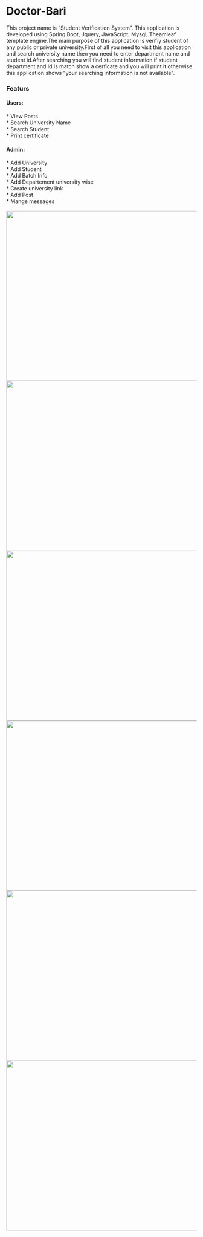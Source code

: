 # Doctor-Bari
This project name is “Student Verification System”. This application is developed using Spring Boot, Jquery, JavaScript, Mysql, Theamleaf template engine.The main purpose of this application is verifiy student of any public or private university.First of all you need to visit this application and search university name then you need to enter department name and student id.After searching you will find student information if student department and Id is match show a cerficate and you will print it otherwise this application shows "your searching information is not available".
</br>
<h3>Featurs</h3>
<h4>Users:</h4>
* View Posts<br> 
* Search University Name<br>
* Search Student<br>
* Print certificate 
<h4>Admin:</h4>
* Add University</span> <br>
* Add Student</span> <br>
* Add Batch Info</span> <br>
* Add Departement university wise</span> <br>
* Create university link</span> <br>
* Add Post</span> <br>
* Mange messages</span> <br>
<br>
<img src="Doctor-Bari/img/01.PNG" width=1200 height=450>
</br>
<img src="Doctor-Bari/img/02.PNG" width=1200 height=450>
</br>
<img src="Doctor-Bari/img/03.PNG" width=1200 height=450>
</br>
<img src="Doctor-Bari/img/04.PNG" width=1200 height=450>
</br>
<img src="Doctor-Bari/img/05.PNG" width=1200 height=450>
</br>
<img src="Doctor-Bari/img/06.PNG" width=1200 height=450>
</br>
